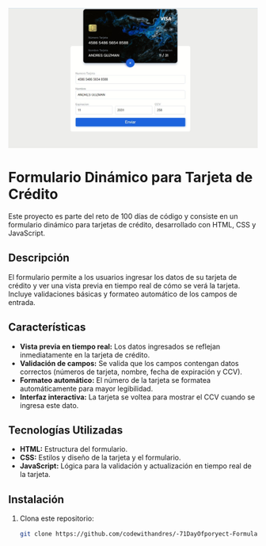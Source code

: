 ![alt text](assets/screenshot.jpg)

# Formulario Dinámico para Tarjeta de Crédito

Este proyecto es parte del reto de 100 días de código y consiste en un formulario dinámico para tarjetas de crédito, desarrollado con HTML, CSS y JavaScript.

## Descripción

El formulario permite a los usuarios ingresar los datos de su tarjeta de crédito y ver una vista previa en tiempo real de cómo se verá la tarjeta. Incluye validaciones básicas y formateo automático de los campos de entrada.

## Características

-   **Vista previa en tiempo real:** Los datos ingresados se reflejan inmediatamente en la tarjeta de crédito.
-   **Validación de campos:** Se valida que los campos contengan datos correctos (números de tarjeta, nombre, fecha de expiración y CCV).
-   **Formateo automático:** El número de la tarjeta se formatea automáticamente para mayor legibilidad.
-   **Interfaz interactiva:** La tarjeta se voltea para mostrar el CCV cuando se ingresa este dato.

## Tecnologías Utilizadas

-   **HTML:** Estructura del formulario.
-   **CSS:** Estilos y diseño de la tarjeta y el formulario.
-   **JavaScript:** Lógica para la validación y actualización en tiempo real de la tarjeta.

## Instalación

1. Clona este repositorio:
    ```bash
    git clone https://github.com/codewithandres/-71DayOfporyect-Formulario-Din-mico-para-Tarjeta-de-Cr-dito--HTML--CSS-y-Javascript.git
    ```
